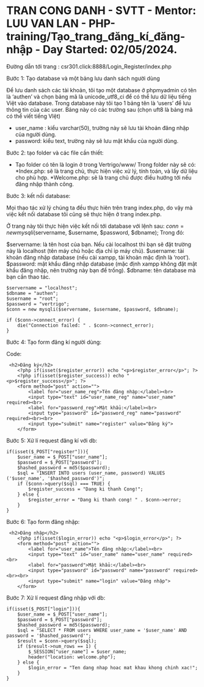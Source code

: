 # TRAN CONG DANH - SVTT - Mentor: LUU VAN LAN - PHP-training/Tạo_trang_đăng_kí_đăng-nhập - Day Started: 02/05/2024.

Đường dẫn tới trang : csr301.click:8888/Login_Register/index.php

Bước 1: Tạo database và một bảng lưu danh sách người dùng

Để lưu danh sách các tài khoản, tôi tạo một database ở phpmyadmin có tên là ‘authen’ và chọn bảng mã là unicode_utf8_ci để có thể lưu dữ liệu tiếng Việt vào database. Trong database này tôi tạo 1 bảng tên là ‘users’ để lưu thông tin của các user. Bảng này có các trường sau (chọn uft8 là bảng mã có thể viết tiếng VIệt)

- user_name : kiểu varchar(50), trường này sẽ lưu tài khoản đăng nhập của người dùng.
- password: kiểu text, trường này sẽ lưu mật khẩu của người dùng.

Bước 2: tạo folder và các file cần thiết:
- Tạo folder có tên là login ở trong Vertrigo/www/ Trong folder này sẽ có:
     *Index.php: sẽ là trang chủ, thực hiện việc xử lý, tính toán, và lấy dữ liệu cho phù hợp.
     *Welcome.php: sẽ là trang chủ được điều hướng tới nếu đăng nhập thành công.

Bước 3: kết nối database:

Mọi thao tác xử lý chúng ta đều thực hiên trên trang index.php, do vậy mà việc kết nối database tôi cũng sẽ thực hiện ở trang index.php.

Ở trang này tôi thực hiện việc kết nối tới database với lệnh sau: $conn = new mysqli($servername, $username, $password, $dbname);
Trong đó:

$servername: là tên host của bạn. Nếu cài localhost thì bạn sẽ đặt trường này là localhost (tên máy chủ hoặc địa chỉ ip máy chủ).
$username: tài khoản đăng nhập database (nếu cài xampp, tài khoản mặc định là ‘root’).
$password: mật khẩu đăng nhập database (mặc định xampp không đặt mật khẩu đăng nhập, nên trường này bạn để trống).
$dbname: tên database mà bạn cần thao tác.

```
$servername = "localhost";
$dbname = "authen";
$username = "root";
$password = "vertrigo";
$conn = new mysqli($servername, $username, $password, $dbname);

if ($conn->connect_error) {
    die("Connection failed: " . $conn->connect_error);
}
```
Bước 4: Tạo form đăng kí người dùng:

Code:
```
 <h2>Đăng ký</h2>
    <?php if(isset($register_error)) echo "<p>$register_error</p>"; ?>
    <?php if(isset($register_success)) echo "<p>$register_success</p>"; ?>
    <form method="post" action="">
        <label for="user_name_reg">Tên đăng nhập:</label><br>
        <input type="text" id="user_name_reg" name="user_name" required><br>
        <label for="password_reg">Mật khẩu:</label><br>
        <input type="password" id="password_reg" name="password" required><br><br>
        <input type="submit" name="register" value="Đăng ký">
    </form>
```
Bước 5: Xử lí request đăng kí với db:
```
if(isset($_POST["register"])){
    $user_name = $_POST["user_name"];
    $password = $_POST["password"];
    $hashed_password = md5($password); 
    $sql = "INSERT INTO users (user_name, password) VALUES ('$user_name', '$hashed_password')";
    if ($conn->query($sql) === TRUE) {
        $register_success = "Dang ki thanh Cong!";
    } else {
        $register_error = "Dang ki thanh cong! " . $conn->error;
    }
}
```
Bước 6: Tạo form đăng nhập:
```
 <h2>Đăng nhập</h2>
    <?php if(isset($login_error)) echo "<p>$login_error</p>"; ?>
    <form method="post" action="">
        <label for="user_name">Tên đăng nhập:</label><br>
        <input type="text" id="user_name" name="user_name" required><br>
        <label for="password">Mật khẩu:</label><br>
        <input type="password" id="password" name="password" required><br><br>
        <input type="submit" name="login" value="Đăng nhập">
    </form>
```
Bước 7: Xử lí request đăng nhập với db:
```
if(isset($_POST["login"])){
    $user_name = $_POST["user_name"];
    $password = $_POST["password"];
    $hashed_password = md5($password); 
    $sql = "SELECT * FROM users WHERE user_name = '$user_name' AND password = '$hashed_password'";
    $result = $conn->query($sql);
    if ($result->num_rows == 1) {
        $_SESSION["user_name"] = $user_name;
        header("location: welcome.php");
    } else {
        $login_error = "Ten dang nhap hoac mat khau khong chinh xac!";
    }
}
```
